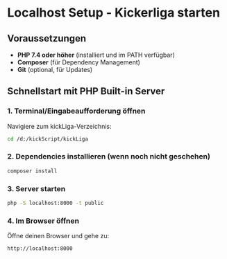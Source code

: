 # Localhost Setup - Kickerliga starten

## Voraussetzungen

- **PHP 7.4 oder höher** (installiert und im PATH verfügbar)
- **Composer** (für Dependency Management)
- **Git** (optional, für Updates)

## Schnellstart mit PHP Built-in Server

### 1. Terminal/Eingabeaufforderung öffnen

Navigiere zum kickLiga-Verzeichnis:
```bash
cd /d:/kickScript/kickLiga
```

### 2. Dependencies installieren (wenn noch nicht geschehen)

```bash
composer install
```

### 3. Server starten

```bash
php -S localhost:8000 -t public
```

### 4. Im Browser öffnen

Öffne deinen Browser und gehe zu:
```
http://localhost:8000
```
